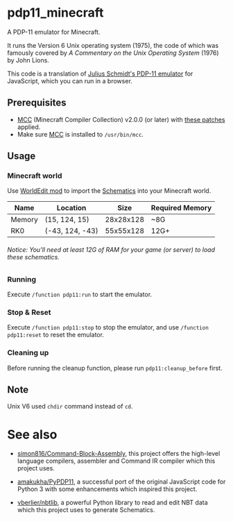 
pdp11_minecraft
===============================

A PDP-11 emulator for Minecraft.

It runs the Version 6 Unix operating system (1975), the code of which was famously covered by *A Commentary on the Unix Operating System* (1976) by John Lions.

This code is a translation of [Julius Schmidt's PDP-11 emulator][Julius-Schmidt-s-PDP-11-emu] for JavaScript, which you can run in a browser.

## Prerequisites

- [MCC][Command-Block-Assembly] (Minecraft Compiler Collection) v2.0.0 (or later) with [these patches][MCC-patches] applied.
- Make sure [MCC][Command-Block-Assembly] is installed to `/usr/bin/mcc`.

## Usage

### Minecraft world

Use [WorldEdit mod][WorldEdit] to import the [Schematics](schematics) into your Minecraft world.

| Name   | Location        | Size      | Required Memory |
|--------|-----------------|-----------|-----------------|
| Memory | (15, 124, 15)   | 28x28x128 | ~8G             |
| RK0    | (-43, 124, -43) | 55x55x128 | 12G+            |

###### Notice: You'll need at least 12G of RAM for your game (or server) to load these schematics.

### Running

Execute `/function pdp11:run` to start the emulator.

### Stop & Reset

Execute `/function pdp11:stop` to stop the emulator, and use `/function pdp11:reset` to reset the emulator.

### Cleaning up

Before running the cleanup function, please run `pdp11:cleanup_before` first.

## Note

Unix V6 used `chdir` command instead of `cd`.

# See also

- [simon816/Command-Block-Assembly][Command-Block-Assembly], this project offers the high-level language compilers, assembler and Command IR compiler which this project uses.

- [amakukha/PyPDP11][PyPDP11], a successful port of the original JavaScript code for Python 3 with some enhancements which inspired this project.

- [vberlier/nbtlib][nbtlib], a powerful Python library to read and edit NBT data which this project uses to generate Schematics.

[Julius-Schmidt-s-PDP-11-emu]: http://pdp11.aiju.de
[Command-Block-Assembly]: https://github.com/simon816/Command-Block-Assembly
[MCC-patches]: https://gist.github.com/ookiineko/2fdf2a419c98a926d147f5805ba52468
[WorldEdit]: https://enginehub.org/worldedit
[PyPDP11]: https://github.com/amakukha/PyPDP11
[nbtlib]: https://github.com/vberlier/nbtlib
